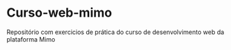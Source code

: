 # Curso-web-mimo
Repositório com exercicios de prática do curso de desenvolvimento web da plataforma Mimo
